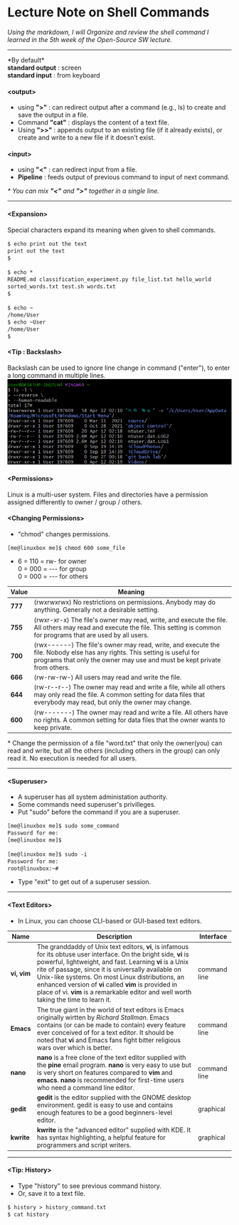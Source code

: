 # Lecture Note on Shell Commands
*Using the markdown, I will Organize and review the shell command I learned in the 5th week of the Open-Source SW lecture.*


----

\*By default\*  
**standard output** : screen  
**standard input** : from keyboard

#### \<output\>
- using **">"** : can redirect output after a command (e.g., ls) to create and save the output in a file.
- Command **"cat"** : displays the content of a text file.
- Using **">>"** : appends output to an existing file (if it already exists), or create and write to a new file if it doesn't exist.

#### \<input\>
- using **"<"** : can redirect input from a file.
- **Pipeline** : feeds output of previous command to input of next command.

*\* You can mix **"<"** and **">"** together in a single line.*

---

#### \<Expansion\>
Special characters expand its meaning when given to shell commands.
```
$ echo print out the text
print out the text
$

$ echo *
README.md classification_experiment.py file_list.txt hello_world sorted_words.txt test.sh words.txt
$

$ echo ~
/home/User
$ echo ~User
/home/User
$
```

#### \<Tip : Backslash\>
Backslash can be used to ignore line change in command ("enter"), to enter a long command in multiple lines.
![lab](https://github.com/yeoxxy/learning-github/blob/main/lab5.png?raw=true)

#### \<Permissions\>
Linux is a multi-user system.
Files and directories have a permission assigned differently to owner / group / others.

#### \<Changing Permissions\>
- "chmod" changes permissions.
```
[me@linuxbox me]$ chmod 600 some_file
```
- 6 = 110 = rw- for owner  
 0 = 000 = ---  for group  
 0 = 000 = ---  for others

| Value | Meaning |
| --- | --- |
| **777** | (rwxrwxrwx) No restrictions on permissions. Anybody may do anything. Generally not a desirable setting. |
| **755** | (rwxr-xr-x) The file's owner may read, write, and execute the file. All others may read and execute the file. This setting is common for programs that are used by all users. |
| **700** | (rwx------) The file's owner may read, write, and execute the file. Nobody else has any rights. This setting is useful for programs that only the owner may use and must be kept private from others. |
| **666** | (rw-rw-rw-) All users may read and write the file. |
| **644** | (rw-r--r--) The owner may read and write a file, while all others may only read the file. A common setting for data files that everybody may read, but only the owner may change. |
| **600** | (rw-------) The owner may read and write a file. All others have no rights. A common setting for data files that the owner wants to keep private. |

\* Change the permission of a file "word.txt" that only the owner(you) can read and write, but all the others (including others in the group) can only read it. No execution is needed for all users.

---

#### \<Superuser\>
- A superuser has all system administation authority.
- Some commands need superuser's privilleges.
- Put "sudo" before the command if you are a superuser.
```
[me@linuxbox me]$ sudo some_command
Password for me:
[me@linuxbox me]$

[me@linuxbox me]$ sudo -i
Password for me:
root@linuxbox:~#
```
- Type "exit" to get out of a superuser session.

---

#### \<Text Editors\>
- In Linux, you can choose CLI-based or GUI-based text editors.

| Name | Description | Interface |
| --- | --- | --- |
| **vi, vim** | The granddaddy of Unix text editors, **vi**, is infamous for its obtuse user interface. On the bright side, **vi** is powerful, lightweight, and fast. Learning **vi** is a Unix rite of passage, since it is universally available on Unix-like systems. On most Linux distributions, an enhanced version of **vi** called **vim** is provided in place of vi. **vim** is a remarkable editor and well worth taking the time to learn it. | command line |
| **Emacs** | The true giant in the world of text editors is Emacs originally wirtten by *Richard Stallman*. Emacs contains (or can be made to contain) every feature ever conceived of for a text editor. It should be noted that **vi** and Emacs fans fight bitter religious wars over which is better. | command line |
| **nano** | **nano** is a free clone of the text editor supplied with the **pine** email program. **nano** is very easy to use but is very short on features compared to **vim** and **emacs**. **nano** is recommended for first-time users who need a command line editor. | command line |
| **gedit** | **gedit** is the editor supplied with the GNOME desktop environment. gedit is easy to use and contains enough features to be a good beginners-level editor. | graphical |
| **kwrite** | **kwrite** is the "advanced editor" supplied with KDE. It has syntax highlighting, a helpful feature for programmers and script writers. | graphical |

---

#### \<Tip: History\>
- Type "history" to see previous command history.
- Or, save it to a text file.
```
$ history > history_command.txt
$ cat history
```

